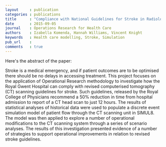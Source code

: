 ```yaml
---
layout     : publication
categories : publications
title      : "Compliance with National Guidelines for Stroke in Radiology"
date       : 2015-09-05
journal    : Operations Research for Health Care
authors    : Izabella Komenda, Hannah Williams, Vincent Knight
keywords   : Health care modelling, Stroke, Simulation
pub_url    :
comments   : true
---
```


Here's the abstract of the paper:

Stroke is a medical emergency, and if patient outcomes are to be optimised
there should be no delays in accessing treatment. This project focuses on the
application of Operational Research methodology to investigate how the Royal
Gwent Hospital can comply with revised computerised tomography (CT) scanning
guidelines for stroke. Such guidelines, released by the Royal College of
Physicians recommend a 50% reduction in time from hospital admission to report
of a CT head scan to just 12 hours. The results of statistical analyses of
historical data were used to populate a discrete event simulation model of
patient flow through the CT scanning unit in SIMUL8. The model was then applied
to explore a number of operational modifications to the CT scanning system
through a series of scenario analyses. The results of this investigation
presented evidence of a number of strategies to support operational
improvements in relation to revised stroke guidelines.
